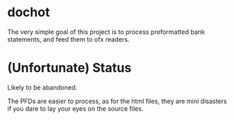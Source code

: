 # dochot

The very simple goal of this project is to process preformatted bank statements, and feed them to ofx readers.

# (Unfortunate) Status

Likely to be abandoned.

The PFDs are easier to process, as for the html files, they are mini disasters if you dare to lay your eyes on the source files.
